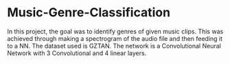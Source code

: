 # Music-Genre-Classification
In this project, the goal was to identify genres of given music clips. This was achieved through making a spectrogram of the audio file and then feeding it to a NN.
The dataset used is GZTAN. The network is a Convolutional Neural Network with 3 Convolutional and 4 linear layers.
